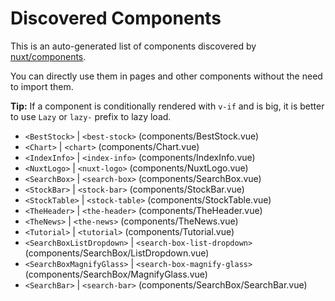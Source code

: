 # Discovered Components

This is an auto-generated list of components discovered by [nuxt/components](https://github.com/nuxt/components).

You can directly use them in pages and other components without the need to import them.

**Tip:** If a component is conditionally rendered with `v-if` and is big, it is better to use `Lazy` or `lazy-` prefix to lazy load.

- `<BestStock>` | `<best-stock>` (components/BestStock.vue)
- `<Chart>` | `<chart>` (components/Chart.vue)
- `<IndexInfo>` | `<index-info>` (components/IndexInfo.vue)
- `<NuxtLogo>` | `<nuxt-logo>` (components/NuxtLogo.vue)
- `<SearchBox>` | `<search-box>` (components/SearchBox.vue)
- `<StockBar>` | `<stock-bar>` (components/StockBar.vue)
- `<StockTable>` | `<stock-table>` (components/StockTable.vue)
- `<TheHeader>` | `<the-header>` (components/TheHeader.vue)
- `<TheNews>` | `<the-news>` (components/TheNews.vue)
- `<Tutorial>` | `<tutorial>` (components/Tutorial.vue)
- `<SearchBoxListDropdown>` | `<search-box-list-dropdown>` (components/SearchBox/ListDropdown.vue)
- `<SearchBoxMagnifyGlass>` | `<search-box-magnify-glass>` (components/SearchBox/MagnifyGlass.vue)
- `<SearchBar>` | `<search-bar>` (components/SearchBox/SearchBar.vue)
